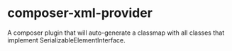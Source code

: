 # composer-xml-provider
A composer plugin that will auto-generate a classmap with all classes that implement SerializableElementInterface.
